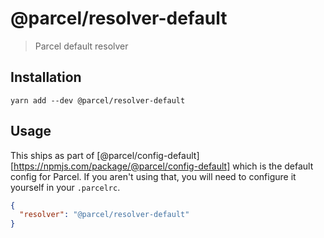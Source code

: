 # @parcel/resolver-default

> Parcel default resolver

## Installation

```
yarn add --dev @parcel/resolver-default
```

## Usage

This ships as part of [@parcel/config-default][https://npmjs.com/package/@parcel/config-default]
which is the default config for Parcel. If you aren't using that, you will need
to configure it yourself in your `.parcelrc`.

```json
{
  "resolver": "@parcel/resolver-default"
}
```
